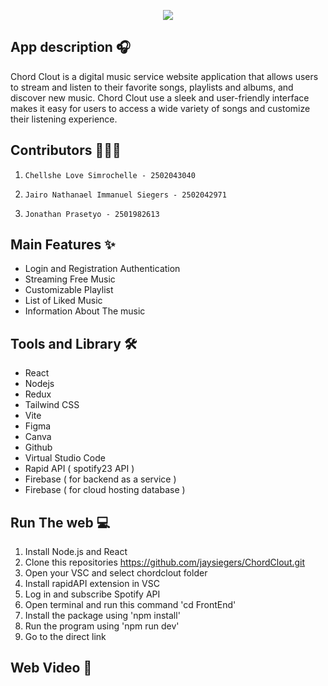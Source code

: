 <p align="center" width="100%">
    <img src="![image](https://github.com/jaysiegers/ChordClout/assets/91464711/1c9324c2-065c-4cc0-a4b3-e0adc9b40826)
">
</p>

## App description 🎧
Chord Clout is a digital music service website application that allows users to stream and listen to their favorite songs, playlists and albums, and discover new music. Chord Clout use a sleek and user-friendly interface makes it easy for users to access a wide variety of songs and customize their listening experience.

## Contributors 👨‍👧‍👦
1.     Chellshe Love Simrochelle - 2502043040
2.     Jairo Nathanael Immanuel Siegers - 2502042971
3.     Jonathan Prasetyo - 2501982613

## Main Features ✨
- Login and Registration Authentication
- Streaming Free Music
- Customizable Playlist 
- List of Liked Music
- Information About The music

## Tools and Library 🛠️
- React 
- Nodejs
- Redux
- Tailwind CSS
- Vite
- Figma
- Canva
- Github
- Virtual Studio Code
- Rapid API ( spotify23 API )
- Firebase ( for backend as a service )
- Firebase ( for cloud hosting database )

## Run The web 💻
1. Install Node.js and React 
2. Clone this repositories https://github.com/jaysiegers/ChordClout.git
3. Open your VSC and select chordclout folder 
4. Install rapidAPI extension in VSC
5. Log in and subscribe Spotify API
6. Open terminal and run this command 'cd FrontEnd' 
7. Install the package using 'npm install' 
8. Run the program using 'npm run dev' 
9. Go to the direct link 

## Web Video 📀

